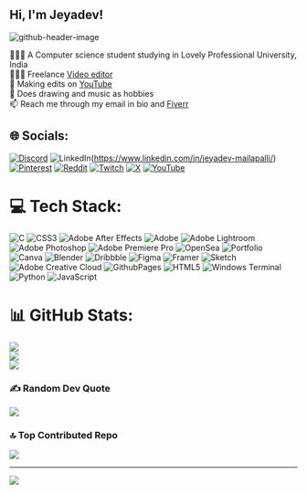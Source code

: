 ## Hi, I'm Jeyadev!

<!--
**Jeyadev-png/jeyadev-png** is a ✨ _special_ ✨ repository because its `README.md` (this file) appears on your GitHub profile.

Here are some ideas to get you started:
-->
![github-header-image](https://github.com/user-attachments/assets/977b2b4a-985e-4323-976d-fd944612cc2f)



👨🏻‍🎓 A Computer science student studying in Lovely Professional University, India</br>
👨🏻‍💻 Freelance [Video editor](https://d3vsxnpai.framer.website)</br>
💬 Making edits on [YouTube](https://www.youtube.com/@devsenpaiAMV)</br>
🎨 Does drawing and music as hobbies</br>
📫 Reach me through my email in bio and [Fiverr](https://www.fiverr.com/devsxnpai?public_mode=true)</br>

## 🌐 Socials:
[![Discord](https://img.shields.io/badge/Discord-%237289DA.svg?logo=discord&logoColor=white)](https://discord.gg/d3vsxnpai#1930) ![LinkedIn](https://img.shields.io/badge/LinkedIn-%230077B5.svg?logo=linkedin&logoColor=white)(https://www.linkedin.com/in/jeyadev-mailapalli/) [![Pinterest](https://img.shields.io/badge/Pinterest-%23E60023.svg?logo=Pinterest&logoColor=white)](https://pin.it/xr8XWHODN) [![Reddit](https://img.shields.io/badge/Reddit-%23FF4500.svg?logo=Reddit&logoColor=white)]([https://reddit.com/user/u/infectiousytreal](https://www.reddit.com/user/infectiousytreal/)) [![Twitch](https://img.shields.io/badge/Twitch-%239146FF.svg?logo=Twitch&logoColor=white)](https://twitch.tv/weezytty) [![X](https://img.shields.io/badge/X-black.svg?logo=X&logoColor=white)](https://x.com/d3vsxnpai) [![YouTube](https://img.shields.io/badge/YouTube-%23FF0000.svg?logo=YouTube&logoColor=white)](https://www.youtube.com/@devsenpaiAMV)
# 💻 Tech Stack:
![C](https://img.shields.io/badge/c-%2300599C.svg?style=flat&logo=c&logoColor=white) ![CSS3](https://img.shields.io/badge/css3-%231572B6.svg?style=flat&logo=css3&logoColor=white) ![Adobe After Effects](https://img.shields.io/badge/Adobe%20After%20Effects-9999FF.svg?style=flat&logo=Adobe%20After%20Effects&logoColor=white) ![Adobe](https://img.shields.io/badge/adobe-%23FF0000.svg?style=flat&logo=adobe&logoColor=white) ![Adobe Lightroom](https://img.shields.io/badge/Adobe%20Lightroom-31A8FF.svg?style=flat&logo=Adobe%20Lightroom&logoColor=white) ![Adobe Photoshop](https://img.shields.io/badge/adobe%20photoshop-%2331A8FF.svg?style=flat&logo=adobe%20photoshop&logoColor=white) ![Adobe Premiere Pro](https://img.shields.io/badge/Adobe%20Premiere%20Pro-9999FF.svg?style=flat&logo=Adobe%20Premiere%20Pro&logoColor=white) ![OpenSea](https://img.shields.io/badge/OpenSea-%232081E2.svg?style=flat&logo=opensea&logoColor=white) ![Portfolio](https://img.shields.io/badge/Portfolio-%23000000.svg?style=flat&logo=firefox&logoColor=#FF7139) ![Canva](https://img.shields.io/badge/Canva-%2300C4CC.svg?style=flat&logo=Canva&logoColor=white) ![Blender](https://img.shields.io/badge/blender-%23F5792A.svg?style=flat&logo=blender&logoColor=white) ![Dribbble](https://img.shields.io/badge/Dribbble-EA4C89?style=flat&logo=dribbble&logoColor=white) ![Figma](https://img.shields.io/badge/figma-%23F24E1E.svg?style=flat&logo=figma&logoColor=white) ![Framer](https://img.shields.io/badge/Framer-black?style=flat&logo=framer&logoColor=blue) ![Sketch](https://img.shields.io/badge/Sketch-FFB387?style=flat&logo=sketch&logoColor=black) ![Adobe Creative Cloud](https://img.shields.io/badge/Adobe%20Creative%20Cloud-DA1F26.svg?style=flat&logo=Adobe%20Creative%20Cloud&logoColor=white) ![GithubPages](https://img.shields.io/badge/github%20pages-121013?style=flat&logo=github&logoColor=white) ![HTML5](https://img.shields.io/badge/html5-%23E34F26.svg?style=flat&logo=html5&logoColor=white) ![Windows Terminal](https://img.shields.io/badge/Windows%20Terminal-%234D4D4D.svg?style=flat&logo=windows-terminal&logoColor=white) ![Python](https://img.shields.io/badge/python-3670A0?style=flat&logo=python&logoColor=ffdd54) ![JavaScript](https://img.shields.io/badge/javascript-%23323330.svg?style=flat&logo=javascript&logoColor=%23F7DF1E)
# 📊 GitHub Stats:
![](https://github-readme-stats.vercel.app/api?username=jeyadev-png&theme=highcontrast&hide_border=false&include_all_commits=false&count_private=false)<br/>
![](https://github-readme-streak-stats.herokuapp.com/?user=jeyadev-png&theme=highcontrast&hide_border=false)<br/>
![](https://github-readme-stats.vercel.app/api/top-langs/?username=jeyadev-png&theme=highcontrast&hide_border=false&include_all_commits=false&count_private=false&layout=compact)

### ✍️ Random Dev Quote
![](https://quotes-github-readme.vercel.app/api?type=horizontal&theme=dark)

### 🔝 Top Contributed Repo
![](https://github-contributor-stats.vercel.app/api?username=jeyadev-png&limit=5&theme=highcontrast&combine_all_yearly_contributions=true)

---
[![](https://visitcount.itsvg.in/api?id=jeyadev-png&icon=2&color=13)](https://visitcount.itsvg.in)



